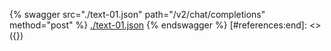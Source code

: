 [#references:start]: <> ({ "template": "openapi" })
{% swagger src="./text-01.json" path="/v2/chat/completions" method="post" %}
[./text-01.json](./text-01.json)
{% endswagger %}
[#references:end]: <> ({})